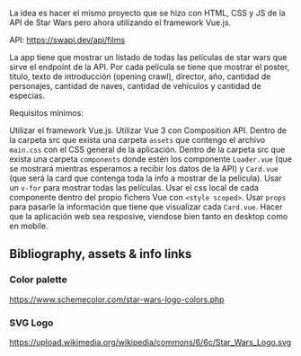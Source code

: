 La idea es hacer el mismo proyecto que se hizo con HTML, CSS y JS de la API de Star Wars pero ahora utilizando el framework Vue.js.

API: https://swapi.dev/api/films

La app tiene que mostrar un listado de todas las películas de star wars que sirve el endpoint de la API. Por cada película se tiene que mostrar el poster, título, texto de introducción (opening crawl), director, año, cantidad de personajes, cantidad de naves, cantidad de vehículos y cantidad de especias.

Requisitos mínimos:

Utilizar el framework Vue.js.
Utilizar Vue 3 con Composition API.
Dentro de la carpeta src que exista una carpeta `assets` que contengo el archivo `main.css` con el CSS general de la aplicación.
Dentro de la carpeta src que exista una carpeta `components` donde estén los componente `Loader.vue` (que se mostrará mientras esperamos a recibir los datos de la API) y `Card.vue` (que será la card que contenga toda la info a mostrar de la película). 
Usar un `v-for` para mostrar todas las películas.
Usar el css local de cada componente dentro del propio fichero Vue con `<style scoped>`.
Usar `props` para pasarle la información que tiene que visualizar cada `Card.vue`.
Hacer que la aplicación web sea resposive, viendose bien tanto en desktop como en mobile.

## Bibliography, assets & info links
### Color palette
https://www.schemecolor.com/star-wars-logo-colors.php

### SVG Logo
https://upload.wikimedia.org/wikipedia/commons/6/6c/Star_Wars_Logo.svg